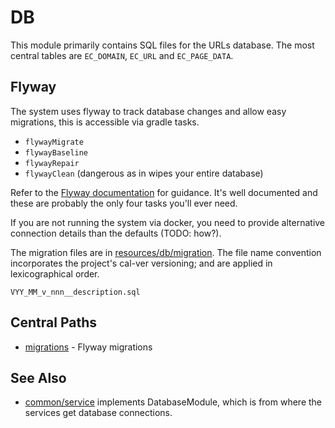 # DB

This module primarily contains SQL files for the URLs database. The most central tables are `EC_DOMAIN`, `EC_URL` and `EC_PAGE_DATA`.

## Flyway

The system uses flyway to track database changes and allow easy migrations, this is accessible via gradle tasks.

* `flywayMigrate`
* `flywayBaseline`
* `flywayRepair`
* `flywayClean` (dangerous as in wipes your entire database)

Refer to the [Flyway documentation](https://documentation.red-gate.com/fd/flyway-documentation-138346877.html) for guidance.
It's well documented and these are probably the only four tasks you'll ever need.

If you are not running the system via docker, you need to provide alternative connection details than
the defaults (TODO: how?).

The migration files are in [resources/db/migration](resources/db/migration).  The file name convention
incorporates the project's cal-ver versioning; and are applied in lexicographical order.

    VYY_MM_v_nnn__description.sql

## Central Paths

* [migrations](resources/db/migration) - Flyway migrations

## See Also 

* [common/service](../service) implements DatabaseModule, which is from where the services get database connections.

